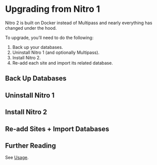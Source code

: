 # Upgrading from Nitro 1

Nitro 2 is built on Docker instead of Multipass and nearly everything has changed under the hood.

To upgrade, you’ll need to do the following:

1. Back up your databases.
2. Uninstall Nitro 1 (and optionally Multipass).
3. Install Nitro 2.
4. Re-add each site and import its related database.

## Back Up Databases

## Uninstall Nitro 1

## Install Nitro 2

## Re-add Sites + Import Databases

## Further Reading

See [Usage](usage.md).